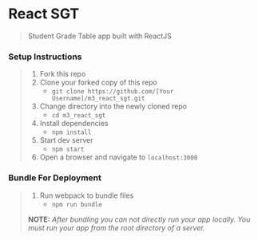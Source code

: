 # React SGT

> Student Grade Table app built with ReactJS

### Setup Instructions

> 1. Fork this repo
> 1. Clone your forked copy of this repo
>    - `git clone https://github.com/[Your Username]/m3_react_sgt.git`
> 1. Change directory into the newly cloned repo
>    - `cd m3_react_sgt`
> 1. Install dependencies 
>    - `npm install`
> 1. Start dev server
>    - `npm start`
> 1. Open a browser and navigate to `localhost:3000`

### Bundle For Deployment

> 1. Run webpack to bundle files
>    - `npm run bundle`
> 
> **NOTE:** *After bundling you can not directly run your app locally. You must run your app from the root directory of a server.*
